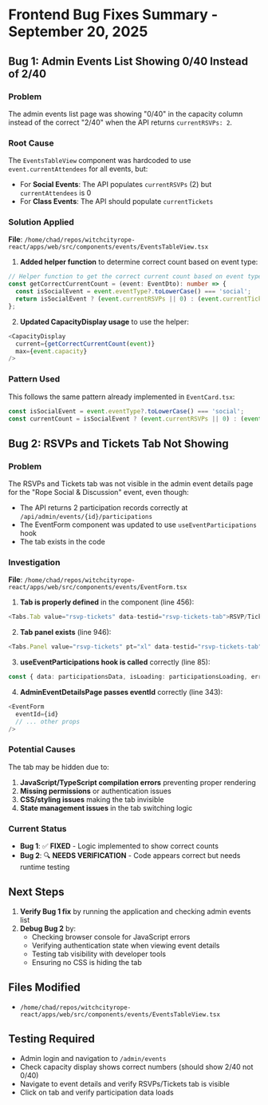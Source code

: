 # Frontend Bug Fixes Summary - September 20, 2025

## Bug 1: Admin Events List Showing 0/40 Instead of 2/40

### Problem
The admin events list page was showing "0/40" in the capacity column instead of the correct "2/40" when the API returns `currentRSVPs: 2`.

### Root Cause
The `EventsTableView` component was hardcoded to use `event.currentAttendees` for all events, but:
- For **Social Events**: The API populates `currentRSVPs` (2) but `currentAttendees` is 0
- For **Class Events**: The API should populate `currentTickets`

### Solution Applied
**File**: `/home/chad/repos/witchcityrope-react/apps/web/src/components/events/EventsTableView.tsx`

1. **Added helper function** to determine correct count based on event type:
```typescript
// Helper function to get the correct current count based on event type
const getCorrectCurrentCount = (event: EventDto): number => {
  const isSocialEvent = event.eventType?.toLowerCase() === 'social';
  return isSocialEvent ? (event.currentRSVPs || 0) : (event.currentTickets || 0);
};
```

2. **Updated CapacityDisplay usage** to use the helper:
```typescript
<CapacityDisplay
  current={getCorrectCurrentCount(event)}
  max={event.capacity}
/>
```

### Pattern Used
This follows the same pattern already implemented in `EventCard.tsx`:
```typescript
const isSocialEvent = event.eventType?.toLowerCase() === 'social';
const currentCount = isSocialEvent ? (event.currentRSVPs || 0) : (event.currentTickets || 0);
```

## Bug 2: RSVPs and Tickets Tab Not Showing

### Problem
The RSVPs and Tickets tab was not visible in the admin event details page for the "Rope Social & Discussion" event, even though:
- The API returns 2 participation records correctly at `/api/admin/events/{id}/participations`
- The EventForm component was updated to use `useEventParticipations` hook
- The tab exists in the code

### Investigation
**File**: `/home/chad/repos/witchcityrope-react/apps/web/src/components/events/EventForm.tsx`

1. **Tab is properly defined** in the component (line 456):
```typescript
<Tabs.Tab value="rsvp-tickets" data-testid="rsvp-tickets-tab">RSVP/Tickets</Tabs.Tab>
```

2. **Tab panel exists** (line 946):
```typescript
<Tabs.Panel value="rsvp-tickets" pt="xl" data-testid="rsvp-tickets-tab">
```

3. **useEventParticipations hook is called** correctly (line 85):
```typescript
const { data: participationsData, isLoading: participationsLoading, error: participationsError } = useEventParticipations(eventId || '', !!eventId);
```

4. **AdminEventDetailsPage passes eventId** correctly (line 343):
```typescript
<EventForm
  eventId={id}
  // ... other props
/>
```

### Potential Causes
The tab may be hidden due to:
1. **JavaScript/TypeScript compilation errors** preventing proper rendering
2. **Missing permissions** or authentication issues
3. **CSS/styling issues** making the tab invisible
4. **State management issues** in the tab switching logic

### Current Status
- **Bug 1**: ✅ **FIXED** - Logic implemented to show correct counts
- **Bug 2**: 🔍 **NEEDS VERIFICATION** - Code appears correct but needs runtime testing

## Next Steps
1. **Verify Bug 1 fix** by running the application and checking admin events list
2. **Debug Bug 2** by:
   - Checking browser console for JavaScript errors
   - Verifying authentication state when viewing event details
   - Testing tab visibility with developer tools
   - Ensuring no CSS is hiding the tab

## Files Modified
- `/home/chad/repos/witchcityrope-react/apps/web/src/components/events/EventsTableView.tsx`

## Testing Required
- Admin login and navigation to `/admin/events`
- Check capacity display shows correct numbers (should show 2/40 not 0/40)
- Navigate to event details and verify RSVPs/Tickets tab is visible
- Click on tab and verify participation data loads